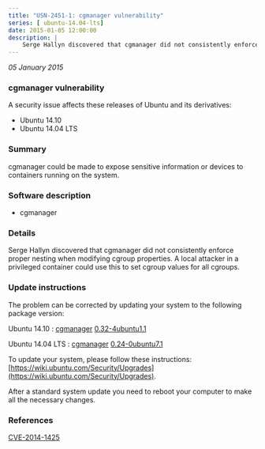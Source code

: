 ```yaml
---
title: "USN-2451-1: cgmanager vulnerability"
series: [ ubuntu-14.04-lts]
date: 2015-01-05 12:00:00
description: |
    Serge Hallyn discovered that cgmanager did not consistently enforce proper nesting when modifying cgroup properties. A local attacker in a privileged container could use this to set cgroup values for all cgroups. 
--- 
```

 
 

*05 January 2015*

### cgmanager vulnerability

A security issue affects these releases of Ubuntu and its derivatives:

* Ubuntu 14.10
* Ubuntu 14.04 LTS

### Summary

cgmanager could be made to expose sensitive information or devices to containers running on the system.

### Software description

* cgmanager 

### Details

Serge Hallyn discovered that cgmanager did not consistently enforce proper nesting when modifying cgroup properties. A local attacker in a privileged container could use this to set cgroup values for all cgroups. 

### Update instructions

The problem can be corrected by updating your system to the following package version:

Ubuntu 14.10
 : [cgmanager](https://launchpad.net/ubuntu/+source/cgmanager) <span> [0.32-4ubuntu1.1](https://launchpad.net/ubuntu/+source/cgmanager/0.32-4ubuntu1.1) </span> 

Ubuntu 14.04 LTS
 : [cgmanager](https://launchpad.net/ubuntu/+source/cgmanager) <span> [0.24-0ubuntu7.1](https://launchpad.net/ubuntu/+source/cgmanager/0.24-0ubuntu7.1) </span> 

To update your system, please follow these instructions: [https://wiki.ubuntu.com/Security/Upgrades](https://wiki.ubuntu.com/Security/Upgrades).

After a standard system update you need to reboot your computer to make all the necessary changes. 

### References

 
 [CVE-2014-1425](http://people.ubuntu.com/~ubuntu-security/cve/CVE-2014-1425)
 

